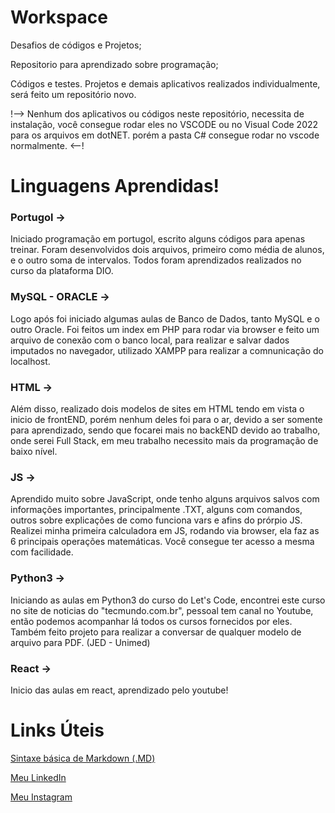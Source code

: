 # Workspace

Desafios de códigos e Projetos;

Repositorio para aprendizado sobre programação;

Códigos e testes. Projetos e demais aplicativos realizados individualmente, será feito um repositório novo.

!--> Nenhum dos aplicativos ou códigos neste repositório, necessita de instalação, você consegue rodar eles no VSCODE ou no Visual Code 2022 para os arquivos em dotNET. porém a pasta C# consegue rodar no vscode normalmente. <--!

# Linguagens Aprendidas!

### Portugol -> 

Iniciado programação em portugol, escrito alguns códigos para apenas treinar. Foram desenvolvidos dois arquivos, primeiro como média de alunos, e o outro soma de intervalos. Todos foram aprendizados realizados no curso da plataforma DIO.

### MySQL - ORACLE -> 

Logo após foi iniciado algumas aulas de Banco de Dados, tanto MySQL e o outro Oracle. Foi feitos um index em PHP para rodar via browser e feito um arquivo de conexão com o banco local, para realizar e salvar dados imputados no navegador, utilizado XAMPP para realizar a comnunicação do localhost.

### HTML -> 

Além disso, realizado dois modelos de sites em HTML tendo em vista o inicio de frontEND, porém nenhum deles foi para o ar, devido a ser somente para aprendizado, sendo que focarei mais no backEND devido ao trabalho, onde serei Full Stack, em meu trabalho necessito mais da programação de baixo nível.

### JS ->

Aprendido muito sobre JavaScript, onde tenho alguns arquivos salvos com informações importantes, principalmente .TXT, alguns com comandos, outros sobre explicações de como funciona vars e afins do prórpio JS. Realizei minha primeira calculadora em JS, rodando via browser, ela faz as 6 principais operações matemáticas. Você consegue ter acesso a mesma com facilidade.

### Python3 ->

Iniciando as aulas em Python3 do curso do Let's Code, encontrei este curso no site de noticias do "tecmundo.com.br", pessoal tem canal no Youtube, então podemos acompanhar lá todos os cursos fornecidos por eles.
Também feito projeto para realizar a conversar de qualquer modelo de arquivo para PDF. (JED - Unimed)

### React ->

Inicio das aulas em react, aprendizado pelo youtube!

# Links Úteis

[Sintaxe básica de Markdown (.MD)](https://www.markdownguide.org/getting-started/)

[Meu LinkedIn](https://www.linkedin.com/in/luizgustavozanoni/)

[Meu Instagram](https://www.instagram.com/luiz.gzanoni/)
